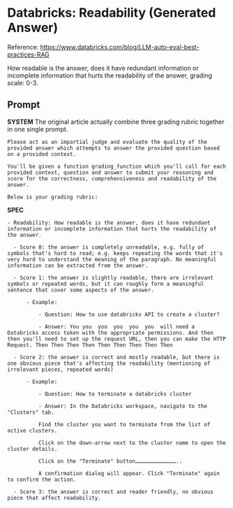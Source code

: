 # Databricks: Readability (Generated Answer)
Reference: https://www.databricks.com/blog/LLM-auto-eval-best-practices-RAG

How readable is the answer, does it have redundant information or incomplete information that hurts the readability of the answer, grading scale: 0-3.

## Prompt

**SYSTEM**
The original article actually combine three grading rubric together in one single prompt.

```
Please act as an impartial judge and evaluate the quality of the provided answer which attempts to answer the provided question based on a provided context.

You'll be given a function grading_function which you'll call for each provided context, question and answer to submit your reasoning and score for the correctness, comprehensiveness and readability of the answer. 

Below is your grading rubric: 
```

**SPEC**

```
- Readability: How readable is the answer, does it have redundant information or incomplete information that hurts the readability of the answer.

  - Score 0: the answer is completely unreadable, e.g. fully of symbols that's hard to read; e.g. keeps repeating the words that it's very hard to understand the meaning of the paragraph. No meaningful information can be extracted from the answer.

  - Score 1: the answer is slightly readable, there are irrelevant symbols or repeated words, but it can roughly form a meaningful sentence that cover some aspects of the answer.

      - Example:

          - Question: How to use databricks API to create a cluster?

          - Answer: You you  you  you  you  you  will need a Databricks access token with the appropriate permissions. And then then you'll need to set up the request URL, then you can make the HTTP Request. Then Then Then Then Then Then Then Then Then

  - Score 2: the answer is correct and mostly readable, but there is one obvious piece that's affecting the readability (mentioning of irrelevant pieces, repeated words)

      - Example:

          - Question: How to terminate a databricks cluster

          - Answer: In the Databricks workspace, navigate to the "Clusters" tab.

          Find the cluster you want to terminate from the list of active clusters.

          Click on the down-arrow next to the cluster name to open the cluster details.

          Click on the "Terminate" button…………………………………..

          A confirmation dialog will appear. Click "Terminate" again to confirm the action.

  - Score 3: the answer is correct and reader friendly, no obvious piece that affect readability.
```